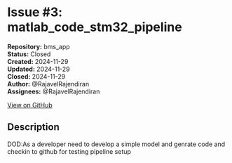 # Issue #3: matlab_code_stm32_pipeline

**Repository:** bms_app  
**Status:** Closed  
**Created:** 2024-11-29  
**Updated:** 2024-11-29  
**Closed:** 2024-11-29  
**Author:** @RajavelRajendiran  
**Assignees:** @RajavelRajendiran  

[View on GitHub](https://github.com/Simtestlab/bms_app/issues/3)

## Description

DOD:As a developer need to develop a simple model and genrate code and checkin to github for testing pipeline setup